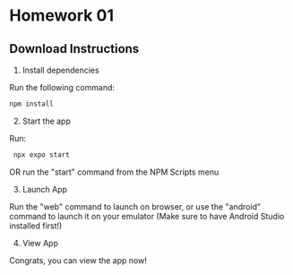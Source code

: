 # Homework 01

## Download Instructions

1. Install dependencies

Run the following command:
   ```bash
   npm install
   ```

2. Start the app

Run:
   ```bash
    npx expo start
   ```
OR run the "start" command from the NPM Scripts menu

3. Launch App

Run the "web" command to launch on browser, or use the "android" command to launch it on your emulator (Make sure to have Android Studio installed first!)

4. View App

Congrats, you can view the app now!
